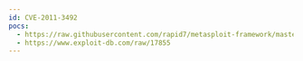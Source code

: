 ```yaml
---
id: CVE-2011-3492
pocs:
  - https://raw.githubusercontent.com/rapid7/metasploit-framework/master/modules/exploits/windows/scada/daq_factory_bof.rb
  - https://www.exploit-db.com/raw/17855
---
```

